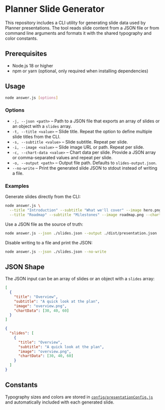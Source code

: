 # Planner Slide Generator

This repository includes a CLI utility for generating slide data used by Planner presentations. The tool reads slide content from a JSON file or from command line arguments and formats it with the shared typography and color constants.

## Prerequisites

- Node.js 18 or higher
- npm or yarn (optional, only required when installing dependencies)

## Usage

```bash
node answer.js [options]
```

### Options

- `-j, --json <path>` – Path to a JSON file that exports an array of slides or an object with a `slides` array.
- `-t, --title <value>` – Slide title. Repeat the option to define multiple slide titles from the CLI.
- `-s, --subtitle <value>` – Slide subtitle. Repeat per slide.
- `-i, --image <value>` – Slide image URL or path. Repeat per slide.
- `-c, --chart-data <value>` – Chart data per slide. Provide a JSON array or comma-separated values and repeat per slide.
- `-o, --output <path>` – Output file path. Defaults to `slides-output.json`.
- `--no-write` – Print the generated slide JSON to stdout instead of writing a file.

### Examples

Generate slides directly from the CLI:

```bash
node answer.js \
  --title "Introduction" --subtitle "What we'll cover" --image hero.png --chart-data "10,20,30" \
  --title "Roadmap" --subtitle "Milestones" --image roadmap.png --chart-data "[5, 15, 25]"
```

Use a JSON file as the source of truth:

```bash
node answer.js --json ./slides.json --output ./dist/presentation.json
```

Disable writing to a file and print the JSON:

```bash
node answer.js --json ./slides.json --no-write
```

## JSON Shape

The JSON input can be an array of slides or an object with a `slides` array:

```json
[
  {
    "title": "Overview",
    "subtitle": "A quick look at the plan",
    "image": "overview.png",
    "chartData": [30, 40, 60]
  }
]
```

```json
{
  "slides": [
    {
      "title": "Overview",
      "subtitle": "A quick look at the plan",
      "image": "overview.png",
      "chartData": [30, 40, 60]
    }
  ]
}
```

## Constants

Typography sizes and colors are stored in [`config/presentationConfig.js`](./config/presentationConfig.js) and automatically included with each generated slide.
